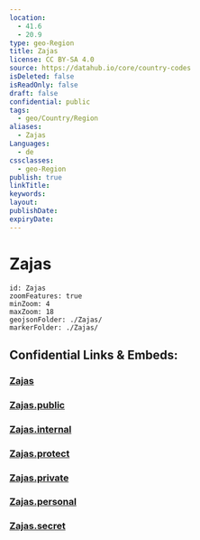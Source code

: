 ```yaml
---
location:
  - 41.6
  - 20.9
type: geo-Region
title: Zajas
license: CC BY-SA 4.0
source: https://datahub.io/core/country-codes
isDeleted: false
isReadOnly: false
draft: false
confidential: public
tags:
  - geo/Country/Region
aliases:
  - Zajas
Languages:
  - de
cssclasses:
  - geo-Region
publish: true
linkTitle:
keywords:
layout:
publishDate:
expiryDate:
---
```


# Zajas

```leaflet
id: Zajas
zoomFeatures: true 
minZoom: 4 
maxZoom: 18
geojsonFolder: ./Zajas/
markerFolder: ./Zajas/
```


## Confidential Links & Embeds: 

### [Zajas](/_Standards/Earth/Continent/Europe/Europe~South/Macedonia~North/Municipalities~Macedonia/Zajas.md) 

### [Zajas.public](/_public/Earth/Continent/Europe/Europe~South/Macedonia~North/Municipalities~Macedonia/Zajas.public.md) 

### [Zajas.internal](/_internal/Earth/Continent/Europe/Europe~South/Macedonia~North/Municipalities~Macedonia/Zajas.internal.md) 

### [Zajas.protect](/_protect/Earth/Continent/Europe/Europe~South/Macedonia~North/Municipalities~Macedonia/Zajas.protect.md) 

### [Zajas.private](/_private/Earth/Continent/Europe/Europe~South/Macedonia~North/Municipalities~Macedonia/Zajas.private.md) 

### [Zajas.personal](/_personal/Earth/Continent/Europe/Europe~South/Macedonia~North/Municipalities~Macedonia/Zajas.personal.md) 

### [Zajas.secret](/_secret/Earth/Continent/Europe/Europe~South/Macedonia~North/Municipalities~Macedonia/Zajas.secret.md)

